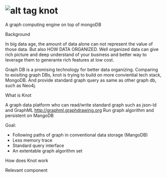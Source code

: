 ![alt tag](http://spirtfire.com/res/img/knot.png)
knot
====

A graph computing engine on top of mongoDB

Background

In big data age, the amount of data alone can not represent the value of those data. But also HOW DATA ORGANIZED. 
Well organized data can give rich picture and deep understand of your business and better way to leverage them to generante  rich features at low cost.  

Graph DB is a promising technology for better data organizing. Comparing to exisiting graph DBs, knot is trying to build on more conviential tech stack, MongoDB. And provide standard graph query as same as other graph db, such as Neo4j. 

What is Knot

A graph data platform who can read/write standard graph such as json-ld and GraphML http://graphml.graphdrawing.org
Run graph algorithm and persistent on MangoDB

Goal:
  * Following paths of graph in conventional data storage (MangoDB)
  * Less memory trace
  * Standard query interface
  * An extentable graph algorithm set

How does Knot work

Relevant component
  
